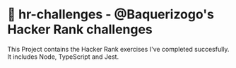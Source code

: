 # 🍕 hr-challenges - @Baquerizogo's Hacker Rank challenges

This Project contains the Hacker Rank exercises I've completed succesfully. It includes Node, TypeScript and Jest.
